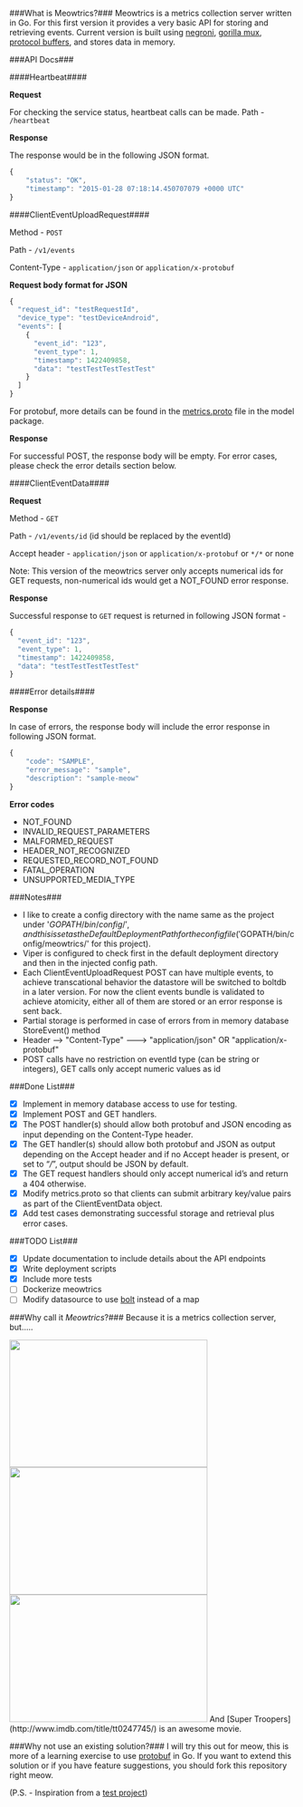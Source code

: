 ###What is Meowtrics?###
Meowtrics is a metrics collection server written in Go. For this first version it provides a very basic API for storing and retrieving events. Current version is built using [negroni](https://github.com/codegangsta/negroni), [gorilla mux](http://www.gorillatoolkit.org/pkg/mux), [protocol buffers](https://developers.google.com/protocol-buffers/), and stores data in memory.

###API Docs###

####Heartbeat####

**Request**

For checking the service status, heartbeat calls can be made.
Path - `/heartbeat`

**Response**

The response would be in the following JSON format.

```javascript
{
    "status": "OK",
    "timestamp": "2015-01-28 07:18:14.450707079 +0000 UTC"
}
```

####ClientEventUploadRequest####

Method - `POST`

Path - `/v1/events` 

Content-Type - `application/json` or `application/x-protobuf`

**Request body format for JSON**

```javascript
{
  "request_id": "testRequestId",
  "device_type": "testDeviceAndroid",
  "events": [
    {
      "event_id": "123",
      "event_type": 1,
      "timestamp": 1422409858,
      "data": "testTestTestTestTest"
    }
  ]
}
```
For protobuf, more details can be found in the [metrics.proto](https://github.com/thezelus/meowtrics/blob/master/model/metrics.proto) file in the model package.


**Response**

For successful POST, the response body will be empty. For error cases, please check the error details section below.


####ClientEventData####

**Request**

Method - `GET`

Path - `/v1/events/id` (id should be replaced by the eventId)

Accept header - `application/json` or `application/x-protobuf` or `*/*` or none

Note: This version of the meowtrics server only accepts numerical ids for GET requests, non-numerical ids would get a NOT_FOUND error response.

**Response**

Successful response to `GET` request is returned in following JSON format -

```javascript
{
  "event_id": "123",
  "event_type": 1,
  "timestamp": 1422409858,
  "data": "testTestTestTestTest"
}
```

####Error details####

**Response**

In case of errors, the response body will include the error response in following JSON format.

```javascript
{
    "code": "SAMPLE",
    "error_message": "sample",
    "description": "sample-meow"
}
```

**Error codes**

- NOT_FOUND
- INVALID_REQUEST_PARAMETERS
- MALFORMED_REQUEST
- HEADER_NOT_RECOGNIZED
- REQUESTED_RECORD_NOT_FOUND
- FATAL_OPERATION
- UNSUPPORTED_MEDIA_TYPE


###Notes###
- I like to create a config directory with the name same as the project under '$GOPATH/bin/config/', and this is set as the DefaultDeploymentPath for the config file ('$GOPATH/bin/config/meowtrics/' for this project).
- Viper is configured to check first in the default deployment directory and then in the injected config path.
- Each ClientEventUploadRequest POST can have multiple events, to achieve transcational behavior the datastore will be switched to boltdb in a later version. For now the client events bundle is validated to achieve atomicity, either all of them are stored or an error response is sent back. 
- Partial storage is performed in case of errors from in memory database StoreEvent() method
- Header -->  "Content-Type" ---> "application/json" OR "application/x-protobuf"
- POST calls have no restriction on eventId type (can be string or integers), GET calls only accept numeric values as id

###Done List###
- [X] Implement in memory database access to use for testing. 
- [X] Implement POST and GET handlers. 
- [X] The POST handler(s) should allow both protobuf and JSON encoding as input depending on the Content-Type header. 
- [X] The GET handler(s) should allow both protobuf and JSON as output depending on the Accept header and if no Accept 	header is present, or set to “*/*”, output should be JSON by default. 
- [X] The GET request handlers should only accept numerical id’s and return a 404 otherwise. 
- [X] Modify metrics.proto so that clients can submit arbitrary key/value pairs as part of the ClientEventData object. 
- [X] Add test cases demonstrating successful storage and retrieval plus error cases. 

###TODO List###
- [X] Update documentation to include details about the API endpoints
- [X] Write deployment scripts
- [X] Include more tests
- [ ] Dockerize meowtrics
- [ ] Modify datasource to use [bolt](https://github.com/boltdb/bolt) instead of a map

###Why call it *Meowtrics*?###
Because it is a metrics collection server, but.....

<img src="https://38.media.tumblr.com/21ff9c82d8c0a686a03e6aa12683ddc2/tumblr_mvj9n2YhH11r4sj1co2_500.gif" width="350px" height="225px">

<img src="http://31.media.tumblr.com/902475db2312e77265b1e527261ee0f1/tumblr_mig9ppVJfQ1qjjnt0o1_500.gif" width="350px" height="225px"> 

<img src="http://24.media.tumblr.com/tumblr_m9k621fdMK1ry5v76o7_500.gif" width="350px" height="225px" >   
And [Super Troopers](http://www.imdb.com/title/tt0247745/) is an awesome movie.

###Why not use an existing solution?###
I will try this out for meow, this is more of a learning exercise to use [protobuf](https://github.com/golang/protobuf) in Go. If you want to extend this solution or if you have feature suggestions, you should fork this repository right meow.


(P.S. - Inspiration from a  [test project](https://github.com/kikinteractive/server-metrics-test))